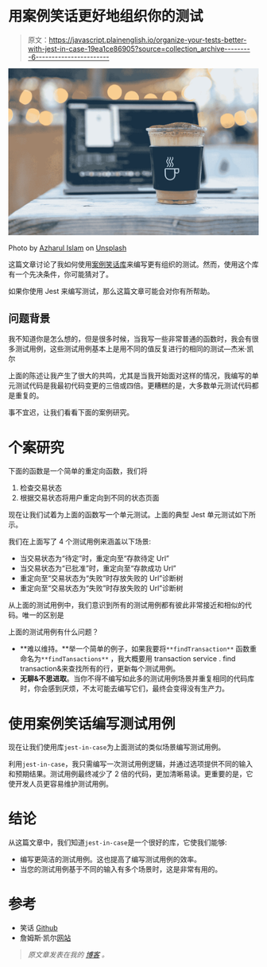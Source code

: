 # 用案例笑话更好地组织你的测试

> 原文：<https://javascript.plainenglish.io/organize-your-tests-better-with-jest-in-case-19ea1ce86905?source=collection_archive---------6----------------------->

![](img/bb3869d0055683ddba7a9a073dc47089.png)

Photo by [Azharul Islam](https://unsplash.com/@azhar93?utm_source=medium&utm_medium=referral) on [Unsplash](https://unsplash.com?utm_source=medium&utm_medium=referral)

这篇文章讨论了我如何使用[案例笑话库](https://github.com/atlassian/jest-in-case)来编写更有组织的测试。然而，使用这个库有一个先决条件，你可能猜对了。

如果你使用 Jest 来编写测试，那么这篇文章可能会对你有所帮助。

## 问题背景

我不知道你是怎么想的，但是很多时候，当我写一些非常普通的函数时，我会有很多测试用例，这些测试用例基本上是用不同的值反复进行的相同的测试—杰米·凯尔

上面的陈述让我产生了很大的共鸣，尤其是当我开始面对这样的情况，我编写的单元测试代码是我最初代码变更的三倍或四倍。更糟糕的是，大多数单元测试代码都是重复的。

事不宜迟，让我们看看下面的案例研究。

# 个案研究

下面的函数是一个简单的重定向函数，我们将

1.  检查交易状态
2.  根据交易状态将用户重定向到不同的状态页面

现在让我们试着为上面的函数写一个单元测试。上面的典型 Jest 单元测试如下所示。

我们在上面写了 4 个测试用例来涵盖以下场景:

*   当交易状态为“待定”时，重定向至“存款待定 Url”
*   当交易状态为“已批准”时，重定向至“存款成功 Url”
*   重定向至“交易状态为“失败”时存放失败的 Url”诊断树
*   重定向至“交易状态为“失败”时存放失败的 Url”诊断树

从上面的测试用例中，我们意识到所有的测试用例都有彼此非常接近和相似的代码。唯一的区别是

上面的测试用例有什么问题？

*   **难以维持。**举一个简单的例子，如果我要将`**findTransaction**` 函数重命名为`**findTansactions**` ，我大概要用 transaction service . find transaction&来查找所有的行，更新每个测试用例。
*   **无聊&不思进取**。当你不得不编写如此多的测试用例场景并重复相同的代码库时，你会感到厌烦，不太可能去编写它们，最终会变得没有生产力。

# 使用案例笑话编写测试用例

现在让我们使用库`jest-in-case`为上面测试的类似场景编写测试用例。

利用`jest-in-case`，我只需编写一次测试用例逻辑，并通过选项提供不同的输入和预期结果。测试用例最终减少了 2 倍的代码，更加清晰易读。更重要的是，它使开发人员更容易维护测试用例。

# 结论

从这篇文章中，我们知道`jest-in-case`是一个很好的库，它使我们能够:

*   编写更简洁的测试用例。这也提高了编写测试用例的效率。
*   当您的测试用例基于不同的输入有多个场景时，这是非常有用的。

# 参考

*   笑话 [Github](https://github.com/atlassian/jest-in-case)
*   詹姆斯·凯尔[网站](https://jamie.build/jest-in-case.html)

> *原文章发表在我的* [*博客*](https://tekloon.dev/how-to-write-well-organized-unit-test) *。*